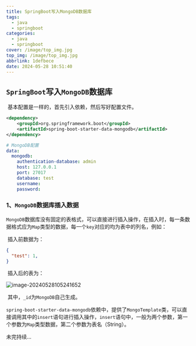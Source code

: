 ```yaml
---
title: SpringBoot写入MongoDB数据库
tags:
  - java
  - springboot
categories:
  - java
  - springboot
cover: /image/top_img.jpg
top_img: /image/top_img.jpg
abbrlink: 1defbece
date: 2024-05-28 10:51:40
---
```


## `SpringBoot`写入`MongoDB`数据库

​	基本配置是一样的，首先引入依赖，然后写好配置文件。

```xml
<dependency>
	<groupId>org.springframework.boot</groupId>
	<artifactId>spring-boot-starter-data-mongodb</artifactId>
</dependency>
```

```yml
# MongoDB配置
data:
  mongodb:
    authentication-database: admin
    host: 127.0.0.1
    port: 27017
    database: test
    username: 
    password: 
```

### 1、`MongoDB`数据库插入数据

​	`MongoDB`数据库没有固定的表格式，可以直接进行插入操作，在插入时，每一条数据格式应为`Map`类型的数据，每一个`key`对应的均为表中的列名，例如：

​	插入前数据为：

```json
{
  "test": 1,
}
```

​	插入后的表为：

<img src="E:/github_Hexo/source/_posts/SpringBoot写入MongoDB数据库/1.png" alt="image-20240528105241652" style="zoom:100%;" />

​	其中，`_id`为`MongoDB`自己生成。

​	`spring-boot-starter-data-mongodb`依赖中，提供了`MongoTemplate`类，可以直接调用其中的`insert`语句进行插入操作，`insert`语句中，一般为两个参数，第一个参数为`Map`类型数据，第二个参数为表名（String）。

未完持续...
